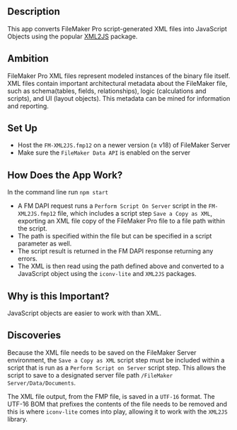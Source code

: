## Description

This app converts FileMaker Pro script-generated XML files into JavaScript Objects using the popular [XML2JS](https://www.npmjs.com/package/xml2js) package.

## Ambition

FileMaker Pro XML files represent modeled instances of the binary file itself. XML files contain important architectural metadata about the FileMaker file, such as schema(tables, fields, relationships), logic (calculations and scripts), and UI (layout objects). This metadata can be mined for information and reporting.

## Set Up

- Host the `FM-XML2JS.fmp12` on a newer version (≥ v18) of FileMaker Server
- Make sure the `FileMaker Data API` is enabled on the server

## How Does the App Work?

In the command line run `npm start`

- A FM DAPI request runs a `Perform Script On Server` script in the `FM-XML2JS.fmp12` file, which includes a script step `Save a Copy as XML`, exporting an XML file copy of the FileMaker Pro file to a file path within the script.
- The path is specified within the file but can be specified in a script parameter as well.
- The script result is returned in the FM DAPI response returning any errors.
- The XML is then read using the path defined above and converted to a JavaScript object using the `iconv-lite` and `XML2JS` packages.

## Why is this Important?

JavaScript objects are easier to work with than XML.

## Discoveries

Because the XML file needs to be saved on the FileMaker Server environment, the `Save a Copy as XML` script step must be included within a script that is run as a `Perform Script on Server` script step. This allows the script to save to a designated server file path `/FileMaker Server/Data/Documents`.

The XML file output, from the FMP file, is saved in a `UTF-16` format. The UTF-16 BOM that prefixes the contents of the file needs to be removed and this is where `iconv-lite` comes into play, allowing it to work with the `XML2JS` library.
